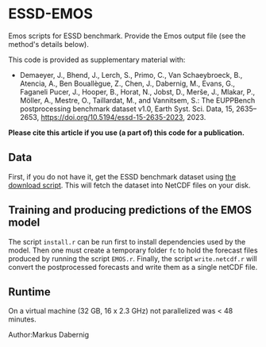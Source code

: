 # ESSD-EMOS

Emos scripts for ESSD benchmark. Provide the Emos output file (see the method's details below).

This code is provided as supplementary material with:

* Demaeyer, J., Bhend, J., Lerch, S., Primo, C., Van Schaeybroeck, B., Atencia, A., Ben Bouallègue, Z., Chen, J., Dabernig, M., Evans, G., Faganeli Pucer, J., Hooper, B., Horat, N., Jobst, D., Merše, J., Mlakar, P., Möller, A., Mestre, O., Taillardat, M., and Vannitsem, S.: The EUPPBench postprocessing benchmark dataset v1.0, Earth Syst. Sci. Data, 15, 2635–2653, https://doi.org/10.5194/essd-15-2635-2023, 2023.

**Please cite this article if you use (a part of) this code for a publication.**

## Data

First, if you do not have it, get the ESSD benchmark dataset using [the download script](https://github.com/EUPP-benchmark/ESSD-benchmark-datasets). This will fetch the dataset into NetCDF files on your disk.

## Training and producing predictions of the EMOS model

The script `install.r` can be run first to install dependencies used by the model.
Then one must create a temporary folder `fc` to hold the forecast files produced by running the script `EMOS.r`.
Finally, the script `write.netcdf.r` will convert the postprocessed forecasts and write them as a single netCDF file.

## Runtime 

On a virtual machine (32 GB, 16 x 2.3 GHz) not parallelized was < 48 minutes.

Author:Markus Dabernig
